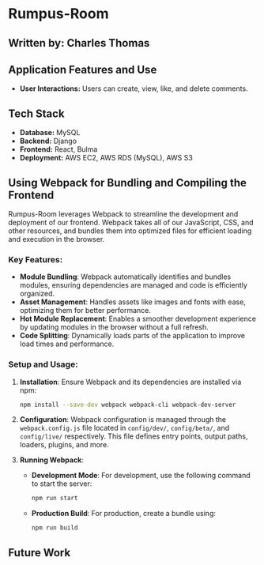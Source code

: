 # Rumpus-Room

## Written by: Charles Thomas

## Application Features and Use
- **User Interactions:** Users can create, view, like, and delete comments.

## Tech Stack
- **Database:** MySQL
- **Backend:** Django
- **Frontend:** React, Bulma
- **Deployment:** AWS EC2, AWS RDS (MySQL), AWS S3

## Using Webpack for Bundling and Compiling the Frontend

Rumpus-Room leverages Webpack to streamline the development and deployment of our frontend. Webpack takes all of our JavaScript, CSS, and other resources, and bundles them into optimized files for efficient loading and execution in the browser.

### Key Features:
- **Module Bundling**: Webpack automatically identifies and bundles modules, ensuring dependencies are managed and code is efficiently organized.
- **Asset Management**: Handles assets like images and fonts with ease, optimizing them for better performance.
- **Hot Module Replacement**: Enables a smoother development experience by updating modules in the browser without a full refresh.
- **Code Splitting**: Dynamically loads parts of the application to improve load times and performance.

### Setup and Usage:
1. **Installation**: Ensure Webpack and its dependencies are installed via npm:
    ```bash
    npm install --save-dev webpack webpack-cli webpack-dev-server
    ```

2. **Configuration**: Webpack configuration is managed through the `webpack.config.js` file located in `config/dev/`, `config/beta/`, and `config/live/` respectively. This file defines entry points, output paths, loaders, plugins, and more.

3. **Running Webpack**:
    - **Development Mode**: For development, use the following command to start the server:
      ```bash
      npm run start
      ```
    - **Production Build**: For production, create a bundle using:
      ```bash
      npm run build
      ```

## Future Work
